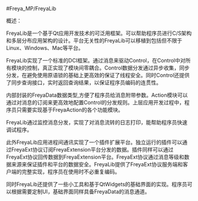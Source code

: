 #Freya_MP/FreyaLib

概述：

FreyaLib是一个基于Qt应用开发技术的可泛用框架。可以帮助程序员进行C/S架构和多层分布应用架构的设计。平台无关性的FreyaLib可以移植到包括但不限于Linux、Windows、Mac等平台。

FreyaLib实现了一个标准的DCI框架。通过消息来驱动Control，在Control中对所有模块的控制，真正实现了模块间零耦合。Control数据分发通过异步收集，同步分发，在避免使用原语锁的基础上更高效的保证了线程安全。同时Control还提供了同步查询接口，实时返回查询结果，以保证程序员编码的连贯性。

内部封装的FreyaData数据类型,方便了程序员给消息附带参数。Action模块可以通过对消息的订阅来更高效地配置Control的分发规则。上层应用开发过程中，程序员只需要实现基于FreyaAction的各个功能模块。

FreyaLib通过监控消息分发，实现了对消息流转的日志打印，能帮助程序员快速调试程序。

此外FreyaLib应用进程间通讯实现了一个插件扩展平台。独立运行的插件可以通过FreyaExt协议订阅FreyaExtension平台分发的数据。插件同样可以通过FreyaExt协议回传数据到FreyaExtension平台。FreyaExt协议通过消息等级和数据来源来保证插件和平台的数据安全。FreyaLib提供了FreyaExt协议服务端和客户端的完整实现，程序员在使用时不必重复编码。

同时FreyaLib还提供了一些小工具和基于QtWidgets的基础界面的实现。程序员可以根据需要定制UI，基础界面同样具备FreyaData的消息通道。
